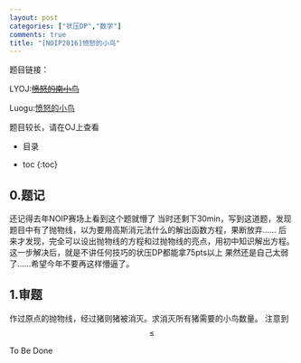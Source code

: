 ```yaml
---
layout: post
categories: ["状压DP","数学"]
comments: true
title: "[NOIP2016]愤怒的小鸟"
---
```


题目链接：

LYOJ:~~[愤怒的南小鸟](https://ly.men.ci/problem/104)~~

Luogu:[愤怒的小鸟](https://www.luogu.org/problem/show?pid=2831)


题目较长，请在OJ上查看

- 目录
* toc
{:toc}

## 0.题记
还记得去年NOIP赛场上看到这个题就懵了
当时还剩下30min，写到这道题，发现题目中有了抛物线，以为要用高斯消元法什么的解出函数方程，果断放弃……
后来才发现，完全可以设出抛物线的方程和过抛物线的亮点，用初中知识解出方程。这一步解决后，就是不讲任何技巧的状压DP都能拿75pts以上
果然还是自己太弱了……希望今年不要再这样懵逼了。

<!--more-->

## 1.审题
作过原点的抛物线，经过猪则猪被消灭。求消灭所有猪需要的小鸟数量。
注意到
$$
\leq
$$

To Be Done
<script type="text/x-mathjax-config">
MathJax.Hub.Config({
tex2jax: {
skipTags: ['script', 'noscript', 'style', 'textarea', 'pre']
},
CommonHTML: {
scale: 85,
linebreaks: { automatic: true }
}
});
</script>
<script type="text/javascript" async src="//cdnjs.cloudflare.com/ajax/libs/mathjax/2.7.1/MathJax.js?config=TeX-MML-AM_CHTML"></script>

